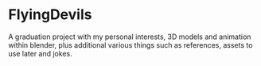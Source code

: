 # FlyingDevils
A graduation project with my personal interests, 3D models and animation within blender, plus additional various things such as references, assets to use later and jokes.
